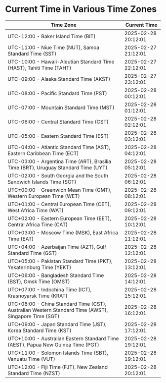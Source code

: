# Current Time in Various Time Zones

| Time Zone | Current Time |
|-----------|--------------|
| UTC-12:00 - Baker Island Time (BIT) | 2025-02-28 20:12:01 |
| UTC-11:00 - Niue Time (NUT), Samoa Standard Time (SST) | 2025-02-27 21:12:01 |
| UTC-10:00 - Hawaii-Aleutian Standard Time (HAST), Tahiti Time (TAHT) | 2025-02-27 22:12:01 |
| UTC-09:00 - Alaska Standard Time (AKST) | 2025-02-27 23:12:01 |
| UTC-08:00 - Pacific Standard Time (PST) | 2025-02-28 00:12:01 |
| UTC-07:00 - Mountain Standard Time (MST) | 2025-02-28 01:12:01 |
| UTC-06:00 - Central Standard Time (CST) | 2025-02-28 02:12:01 |
| UTC-05:00 - Eastern Standard Time (EST) | 2025-02-28 03:12:01 |
| UTC-04:00 - Atlantic Standard Time (AST), Eastern Caribbean Time (ECT) | 2025-02-28 04:12:01 |
| UTC-03:00 - Argentina Time (ART), Brasília Time (BRT), Uruguay Standard Time (UYT) | 2025-02-28 05:12:01 |
| UTC-02:00 - South Georgia and the South Sandwich Islands Time (SGT) | 2025-02-28 06:12:01 |
| UTC±00:00 - Greenwich Mean Time (GMT), Western European Time (WET) | 2025-02-28 08:12:01 |
| UTC+01:00 - Central European Time (CET), West Africa Time (WAT) | 2025-02-28 09:12:01 |
| UTC+02:00 - Eastern European Time (EET), Central Africa Time (CAT) | 2025-02-28 10:12:01 |
| UTC+03:00 - Moscow Time (MSK), East Africa Time (EAT) | 2025-02-28 11:12:01 |
| UTC+04:00 - Azerbaijan Time (AZT), Gulf Standard Time (GST) | 2025-02-28 12:12:01 |
| UTC+05:00 - Pakistan Standard Time (PKT), Yekaterinburg Time (YEKT) | 2025-02-28 13:12:01 |
| UTC+06:00 - Bangladesh Standard Time (BST), Omsk Time (OMST) | 2025-02-28 14:12:01 |
| UTC+07:00 - Indochina Time (ICT), Krasnoyarsk Time (KRAT) | 2025-02-28 15:12:01 |
| UTC+08:00 - China Standard Time (CST), Australian Western Standard Time (AWST), Singapore Time (SGT) | 2025-02-28 16:12:01 |
| UTC+09:00 - Japan Standard Time (JST), Korea Standard Time (KST) | 2025-02-28 17:12:01 |
| UTC+10:00 - Australian Eastern Standard Time (AEST), Papua New Guinea Time (PGT) | 2025-02-28 19:12:01 |
| UTC+11:00 - Solomon Islands Time (SBT), Vanuatu Time (VUT) | 2025-02-28 19:12:01 |
| UTC+12:00 - Fiji Time (FJT), New Zealand Standard Time (NZST) | 2025-02-28 20:12:01 |
